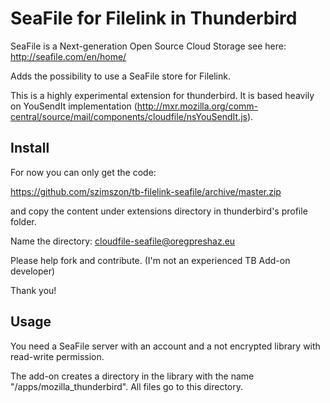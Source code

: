 SeaFile for Filelink in Thunderbird
===================================

SeaFile is a Next-generation Open Source Cloud Storage see here: http://seafile.com/en/home/

Adds the possibility to use a SeaFile store for Filelink.

This is a highly experimental extension for thunderbird. It is based heavily on YouSendIt implementation (http://mxr.mozilla.org/comm-central/source/mail/components/cloudfile/nsYouSendIt.js).

Install
-------

For now you can only get the code:

https://github.com/szimszon/tb-filelink-seafile/archive/master.zip

and copy the content under extensions directory in thunderbird's profile folder.

Name the directory: cloudfile-seafile@oregpreshaz.eu

Please help fork and contribute. (I'm not an experienced TB Add-on developer)

Thank you!

Usage
-----

You need a SeaFile server with an account and a not encrypted library with read-write permission.

The add-on creates a directory in the library with the name "/apps/mozilla_thunderbird".
All files go to this directory.
